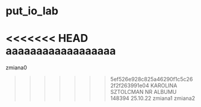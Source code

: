 # put_io_lab 
<<<<<<< HEAD
aaaaaaaaaaaaaaaaaa
=======
zmiana0
>>>>>>> 5ef526e928c825a46290f1c5c262f2f263991e04
KAROLINA SZTOLCMAN
NR ALBUMU 148394
25.10.22
zmiana1
zmiana2
